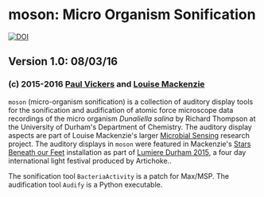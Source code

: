 # moson: Micro Organism Sonification
[![DOI](https://zenodo.org/badge/doi/10.5281/zenodo.47213.svg)](http://dx.doi.org/10.5281/zenodo.47213)
## Version 1.0: 08/03/16

### (c) 2015-2016 [Paul Vickers](mailto:paul.vickers@northumbria.ac.uk) and [Louise Mackenzie](mailto:info@loumackenzie.com)

`moson` (micro-organism sonification) is a collection of auditory display tools for the 
sonification and audification of atomic force microscope data recordings of
the micro organism *Dunaliella salina* by Richard Thompson at the University of Durham's Department of Chemistry. The auditory display aspects are part of Louise 
Mackenzie's larger [Microbial Sensing](http://www.viralexperiments.co/#!viral-experiment-2/cle2)
research project. The auditory displays in `moson` were featured in Mackenzie's 
[Stars Beneath our Feet](http://www.lumiere-festival.com/programme/durham/the-stars-beneath-our-feet/) 
installation as part of [Lumiere Durham 2015](http://www.lumiere-festival.com/durham-2015/), a four day international light festival produced by Artichoke..

The sonification tool `BacteriaActivity` is a patch for Max/MSP. The audification tool
`Audify` is a Python executable.
